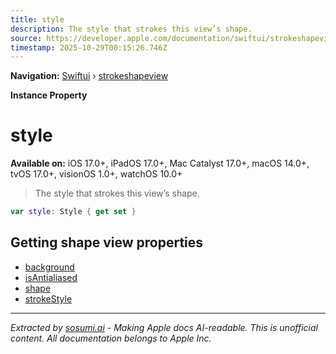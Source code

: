 ```yaml
---
title: style
description: The style that strokes this view’s shape.
source: https://developer.apple.com/documentation/swiftui/strokeshapeview/style
timestamp: 2025-10-29T00:15:26.746Z
---
```


**Navigation:** [Swiftui](/documentation/swiftui) › [strokeshapeview](/documentation/swiftui/strokeshapeview)

**Instance Property**

# style

**Available on:** iOS 17.0+, iPadOS 17.0+, Mac Catalyst 17.0+, macOS 14.0+, tvOS 17.0+, visionOS 1.0+, watchOS 10.0+

> The style that strokes this view’s shape.

```swift
var style: Style { get set }
```

## Getting shape view properties

- [background](/documentation/swiftui/strokeshapeview/background)
- [isAntialiased](/documentation/swiftui/strokeshapeview/isantialiased)
- [shape](/documentation/swiftui/strokeshapeview/shape)
- [strokeStyle](/documentation/swiftui/strokeshapeview/strokestyle)

---

*Extracted by [sosumi.ai](https://sosumi.ai) - Making Apple docs AI-readable.*
*This is unofficial content. All documentation belongs to Apple Inc.*
